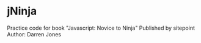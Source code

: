 # jNinja
Practice code for book "Javascript: Novice to Ninja" 
Published by sitepoint
Author: Darren Jones

